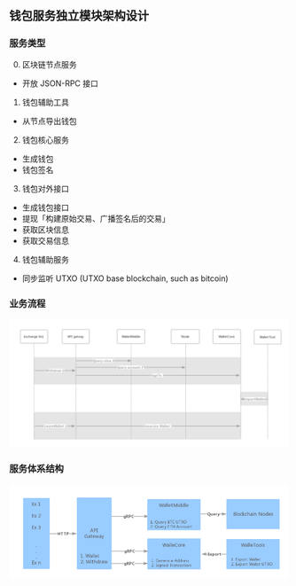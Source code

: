 ## 钱包服务独立模块架构设计
### 服务类型
0. 区块链节点服务
  - 开放 JSON-RPC 接口
1. 钱包辅助工具
  - 从节点导出钱包
2. 钱包核心服务
  - 生成钱包
  - 钱包签名
3. 钱包对外接口
  - 生成钱包接口
  - 提现「构建原始交易、广播签名后的交易」
  - 获取区块信息
  - 获取交易信息
4. 钱包辅助服务
  - 同步监听 UTXO (UTXO base blockchain, such as bitcoin)

### 业务流程
![image](./img/wallet-module-business-logic.png)
### 服务体系结构
![image](./img/wallet-module-architecture.png)
